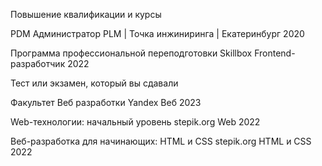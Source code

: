 Повышение квалификации и курсы

PDM Администратор
PLM | Точка инжиниринга | Екатеринбург
2020

Программа профессиональной переподготовки
Skillbox
Frontend-разработчик
2022


Тест или экзамен, который вы сдавали

Факультет Веб разработки
Yandex
Веб
2023

Web-технологии: начальный уровень
stepik.org
Web
2022

Веб-разработка для начинающих: HTML и CSS
stepik.org
HTML и CSS
2022